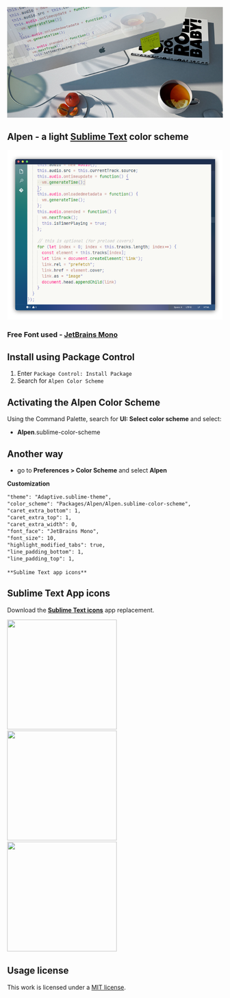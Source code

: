 <img src="img/main.jpg" >

## Alpen - a light [Sublime Text](https://www.sublimetext.com) color scheme

<img src="img/code.png" >

### Free Font used - [JetBrains Mono](https://www.jetbrains.com/lp/mono/)

## Install using Package Control

1. Enter `Package Control: Install Package`
2. Search for `Alpen Color Scheme`

## Activating the Alpen Color Scheme

Using the Command Palette, search for **UI: Select color scheme** and select:

- **Alpen**.sublime-color-scheme

## Another way

- go to **Preferences > Color Scheme** and select **Alpen**

**Customization**

	"theme": "Adaptive.sublime-theme",
	"color_scheme": "Packages/Alpen/Alpen.sublime-color-scheme",	
	"caret_extra_bottom": 1,
	"caret_extra_top": 1,
	"caret_extra_width": 0,	
	"font_face": "JetBrains Mono",
	"font_size": 10,	
	"highlight_modified_tabs": true,
	"line_padding_bottom": 1,
	"line_padding_top": 1,
	
	**Sublime Text app icons**
	
## Sublime Text App icons	

Download the **[Sublime Text icons](https://github.com/luxelego/sublime_icons)** app replacement. 

[<img src="https://github.com/luxelego/sublime_icons/blob/main/png/st1.png" width="256" height="256">](https://github.com/luxelego/sublime_icons)  [<img src="https://github.com/luxelego/sublime_icons/blob/main/png/st2.png" width="256" height="256">](https://github.com/luxelego/sublime_icons)  [<img src="https://github.com/luxelego/sublime_icons/blob/main/png/st3.png" width="256" height="256">](https://github.com/luxelego/sublime_icons)

## Usage license

This work is licensed under a [MIT license](https://github.com/luxelego/alpen_color_scheme/blob/main/LICENSE).
